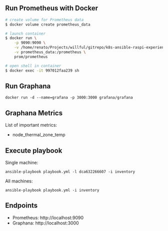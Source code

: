 ## Run Prometheus with Docker

```bash
# create volume for Prometheus data
$ docker volume create prometheus_data

# launch container
$ docker run \
    -p 9090:9090 \
    -v /home/renato/Projects/willful/gitrepo/k8s-ansible-raspi-experience/prom/phrometheus.yml:/etc/prometheus/prometheus.yml \
    -v prometheus_data:/prometheus \
    prom/prometheus

# open shell in container
$ docker exec -it 997012faa239 sh

```

## Run Graphana

```
docker run -d --name=grafana -p 3000:3000 grafana/grafana
```

## Graphana Metrics

List of important metrics:

* node_thermal_zone_temp

## Execute playbook

Single machine:

```
ansible-playbook playbook.yml -l dca632266607 -i inventory
```

All machines:

```
ansible-playbook playbook.yml -i inventory
```

## Endpoints

* Prometheus: http://localhost:9090
* Graphana: http://localhost:3000